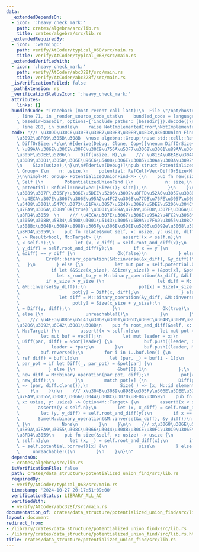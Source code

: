 ```yaml
---
data:
  _extendedDependsOn:
  - icon: ':heavy_check_mark:'
    path: crates/algebra/src/lib.rs
    title: crates/algebra/src/lib.rs
  _extendedRequiredBy:
  - icon: ':warning:'
    path: verify/AtCoder/typical_068/src/main.rs
    title: verify/AtCoder/typical_068/src/main.rs
  _extendedVerifiedWith:
  - icon: ':heavy_check_mark:'
    path: verify/AtCoder/abc328f/src/main.rs
    title: verify/AtCoder/abc328f/src/main.rs
  _isVerificationFailed: false
  _pathExtension: rs
  _verificationStatusIcon: ':heavy_check_mark:'
  attributes:
    links: []
  bundledCode: "Traceback (most recent call last):\n  File \"/opt/hostedtoolcache/Python/3.10.15/x64/lib/python3.10/site-packages/onlinejudge_verify/documentation/build.py\"\
    , line 71, in _render_source_code_stat\n    bundled_code = language.bundle(stat.path,\
    \ basedir=basedir, options={'include_paths': [basedir]}).decode()\n  File \"/opt/hostedtoolcache/Python/3.10.15/x64/lib/python3.10/site-packages/onlinejudge_verify/languages/rust.py\"\
    , line 288, in bundle\n    raise NotImplementedError\nNotImplementedError\n"
  code: "//! \u30DD\u30C6\u30F3\u30B7\u30E3\u30EB\u4ED8\u304DUnion-Find  \n//! \u7FA4\
    \u3092\u8F09\u305B\u308B  \nuse algebra::Group;\nuse std::cell::RefCell;\nuse\
    \ DiffOrSize::*;\n\n#[derive(Debug, Clone, Copy)]\nenum DiffOrSize<M> {\n    ///\
    \ \u89AA\u306E\u30CE\u30FC\u30C9\u756A\u53F7\u3068\u3001\u89AA\u304B\u3089\u898B\
    \u305F\u5DEE\u5206\n    Diff(usize, M),\n    /// \u81EA\u8EAB\u304C\u89AA\u306A\
    \u3089\u3001\u305D\u306E\u96C6\u5408\u306E\u30B5\u30A4\u30BA\u3092\u6301\u3064\
    \n    Size(usize),\n}\n\n#[derive(Debug)]\npub struct PotentializedUnionFind<M:\
    \ Group> {\n    n: usize,\n    potential: RefCell<Vec<DiffOrSize<M::Target>>>,\n\
    }\n\nimpl<M: Group> PotentializedUnionFind<M> {\n    pub fn new(size: usize) ->\
    \ Self {\n        PotentializedUnionFind {\n            n: size,\n           \
    \ potential: RefCell::new(vec![Size(1); size]),\n        }\n    }\n\n    /// x\u304B\
    \u3089\u307F\u305Fy\u306E\u5DEE\u5206\u3092\u8FFD\u52A0\u3059\u308B  \n    ///\
    \ \u4ECA\u307E\u3067\u306E\u95A2\u4FC2\u3068\u77DB\u76FE\u3057\u306A\u3044\u5834\
    \u5408\u3001\u547C\u3073\u51FA\u3057\u524D\u306B\u5DEE\u5206\u304C\u672A\u5B9A\
    \u7FA9\u306A\u3089`Ok(true)`\u3001\u5B9A\u7FA9\u6E08\u307F\u306A\u3089`Ok(false)`\u3092\
    \u8FD4\u3059  \n    /// \u4ECA\u307E\u3067\u306E\u95A2\u4FC2\u3068\u77DB\u76FE\
    \u3059\u308B\u5834\u5408\u3001\u5143\u3005\u5B9A\u7FA9\u3055\u308C\u3066\u3044\
    \u308Bx\u304B\u3089\u898B\u305Fy\u306E\u5DEE\u5206\u3092e\u3068\u3057\u3066`Err(e)`\u3092\
    \u8FD4\u3059\n    pub fn relate(&mut self, x: usize, y: usize, diff: M::Target)\
    \ -> Result<bool, M::Target> {\n        assert!(x < self.n);\n        assert!(y\
    \ < self.n);\n        let (x, x_diff) = self.root_and_diff(x);\n        let (y,\
    \ y_diff) = self.root_and_diff(y);\n        if x == y {\n            if M::binary_operation(&x_diff,\
    \ &diff) == y_diff {\n                Ok(false)\n            } else {\n      \
    \          Err(M::binary_operation(&M::inverse(&x_diff), &y_diff))\n         \
    \   }\n        } else {\n            let mut pot = self.potential.borrow_mut();\n\
    \            if let (&Size(x_size), &Size(y_size)) = (&pot[x], &pot[y]) {\n  \
    \              let x_root_to_y = M::binary_operation(&x_diff, &diff);\n      \
    \          if x_size > y_size {\n                    let diff = M::binary_operation(&x_root_to_y,\
    \ &M::inverse(&y_diff));\n                    pot[x] = Size(x_size + y_size);\n\
    \                    pot[y] = Diff(x, diff);\n                } else {\n     \
    \               let diff = M::binary_operation(&y_diff, &M::inverse(&x_root_to_y));\n\
    \                    pot[y] = Size(x_size + y_size);\n                    pot[x]\
    \ = Diff(y, diff);\n                }\n                Ok(true)\n            }\
    \ else {\n                unreachable!()\n            }\n        }\n    }\n\n\
    \    /// \u4EE3\u8868\u5143\u3068\u3001\u305D\u308C\u304B\u3089\u898B\u305F\u5DEE\
    \u5206\u3092\u6C42\u3081\u308B\n    pub fn root_and_diff(&self, x: usize) -> (usize,\
    \ M::Target) {\n        assert!(x < self.n);\n        let mut pot = self.potential.borrow_mut();\n\
    \        let mut buf = vec![];\n        let mut leader = x;\n        while let\
    \ Diff(par, diff) = &pot[leader] {\n            buf.push((leader, diff.clone()));\n\
    \            leader = *par;\n        }\n        buf.push((leader, M::id_element()));\n\
    \        buf.reverse();\n        for i in 1..buf.len() {\n            let (v,\
    \ ref diff) = buf[i];\n            let (par, _) = buf[i - 1];\n            let\
    \ par_pot = if let Diff(_, par_pot) = &pot[par] {\n                par_pot\n \
    \           } else {\n                &buf[0].1\n            };\n            let\
    \ new_diff = M::binary_operation(par_pot, diff);\n            pot[v] = Diff(leader,\
    \ new_diff);\n        }\n        match pot[x] {\n            Diff(par, ref diff)\
    \ => (par, diff.clone()),\n            Size(_) => (x, M::id_element()),\n    \
    \    }\n    }\n\n    /// x\u304B\u3089\u898B\u305Fy\u306E\u5DEE\u5206\u304C\u5B9A\
    \u7FA9\u3055\u308C\u3066\u3044\u308C\u3070\u8FD4\u3059\n    pub fn diff(&self,\
    \ x: usize, y: usize) -> Option<M::Target> {\n        assert!(x < self.n);\n \
    \       assert!(y < self.n);\n        let (x, x_diff) = self.root_and_diff(x);\n\
    \        let (y, y_diff) = self.root_and_diff(y);\n        if x == y {\n     \
    \       Some(M::binary_operation(&M::inverse(&x_diff), &y_diff))\n        } else\
    \ {\n            None\n        }\n    }\n\n    /// x\u3068\u306E\u5DEE\u5206\u304C\
    \u5B9A\u7FA9\u3055\u308C\u3066\u3044\u308B\u30CE\u30FC\u30C9\u306E\u6570\u3092\
    \u8FD4\u3059\n    pub fn size(&self, x: usize) -> usize {\n        assert!(x <\
    \ self.n);\n        let (x, _) = self.root_and_diff(x);\n        if let Size(size)\
    \ = self.potential.borrow()[x] {\n            size\n        } else {\n       \
    \     unreachable!()\n        }\n    }\n}\n"
  dependsOn:
  - crates/algebra/src/lib.rs
  isVerificationFile: false
  path: crates/data_structure/potentialized_union_find/src/lib.rs
  requiredBy:
  - verify/AtCoder/typical_068/src/main.rs
  timestamp: '2024-10-27 20:17:51+09:00'
  verificationStatus: LIBRARY_ALL_AC
  verifiedWith:
  - verify/AtCoder/abc328f/src/main.rs
documentation_of: crates/data_structure/potentialized_union_find/src/lib.rs
layout: document
redirect_from:
- /library/crates/data_structure/potentialized_union_find/src/lib.rs
- /library/crates/data_structure/potentialized_union_find/src/lib.rs.html
title: crates/data_structure/potentialized_union_find/src/lib.rs
---
```

